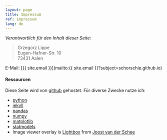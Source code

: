 ```yaml
---
layout: page
title: Impressum
ref: impressum
lang: de
---
```


*Verantwortlich für den Inhalt dieser Seite:*

> Grzegorz Lippe  
> Eugen-Hafner-Str. 10  
> 73431 Aalen  

E-Mail: [{{ site.email }}](mailto:{{ site.email }}?subject=schorschie.github.io)

#### Ressourcen

Diese Seite wird von [github](https://pages.github.com) gehostet. Für diverse
Zwecke nutze ich:

* [python](https://www.python.org)
* [jekyll](https://jekyllrb.com)
* [pandas](https://pandas.pydata.org)
* [numpy](https://numpy.org)
* [matplotlib](https://matplotlib.org)
* [statmodels](https://www.statsmodels.org/stable/index.html)
* Image viewer overlay is [Lightbox](https://jekyllcodex.org/without-plugin/lightbox/#) from [Joost van der Schee](https://github.com/jhvanderschee)
